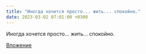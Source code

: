 ```yaml
---
title: "Иногда хочется просто... жить... спокойно."
date: 2023-03-02 07:01:00 +0300
---
```


Иногда хочется просто... жить... спокойно.

[Вложение](/assets/vk_photos/2/r3fNWzwC_Wk.jpg)
